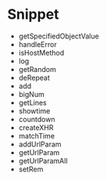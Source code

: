# Snippet

- getSpecifiedObjectValue
- handleError
- isHostMethod
- log
- getRandom
- deRepeat
- add
- bigNum
- getLines
- showtime
- countdown
- createXHR
- matchTime
- addUrlParam
- getUrlParam
- getUrlParamAll
- setRem